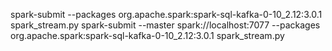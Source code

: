 spark-submit --packages org.apache.spark:spark-sql-kafka-0-10_2.12:3.0.1 spark_stream.py
spark-submit --master spark://localhost:7077 --packages org.apache.spark:spark-sql-kafka-0-10_2.12:3.0.1 spark_stream.py
